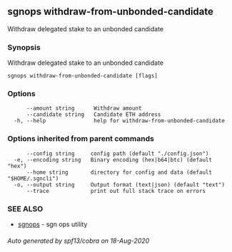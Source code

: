 ## sgnops withdraw-from-unbonded-candidate

Withdraw delegated stake to an unbonded candidate

### Synopsis

Withdraw delegated stake to an unbonded candidate

```
sgnops withdraw-from-unbonded-candidate [flags]
```

### Options

```
      --amount string      Withdraw amount
      --candidate string   Candidate ETH address
  -h, --help               help for withdraw-from-unbonded-candidate
```

### Options inherited from parent commands

```
      --config string     config path (default "./config.json")
  -e, --encoding string   Binary encoding (hex|b64|btc) (default "hex")
      --home string       directory for config and data (default "$HOME/.sgncli")
  -o, --output string     Output format (text|json) (default "text")
      --trace             print out full stack trace on errors
```

### SEE ALSO

* [sgnops](sgnops.md)	 - sgn ops utility

###### Auto generated by spf13/cobra on 18-Aug-2020
